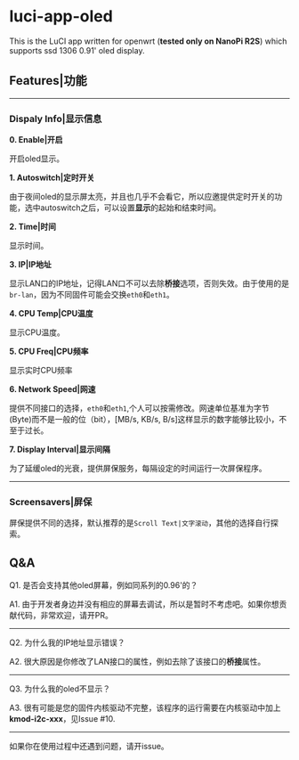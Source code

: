 # luci-app-oled

This is the LuCI app written for openwrt (**tested only on NanoPi R2S**) which supports ssd 1306 0.91' oled display.

## Features|功能
---
### Dispaly Info|显示信息

**0. Enable|开启**

开启oled显示。

**1. Autoswitch|定时开关**

由于夜间oled的显示屏太亮，并且也几乎不会看它，所以应邀提供定时开关的功能，选中autoswitch之后，可以设置**显示**的起始和结束时间。

**2. Time|时间**

显示时间。

**3. IP|IP地址**

显示LAN口的IP地址，记得LAN口不可以去除**桥接**选项，否则失效。由于使用的是`br-lan`，因为不同固件可能会交换`eth0`和`eth1`。

**4. CPU Temp|CPU温度**

显示CPU温度。

**5. CPU Freq|CPU频率**

显示实时CPU频率

**6. Network Speed|网速**

提供不同接口的选择，`eth0`和`eth1`,个人可以按需修改。网速单位基准为字节(Byte)而不是一般的位（bit），[MB/s, KB/s, B/s]这样显示的数字能够比较小，不至于过长。

**7. Display Interval|显示间隔**

为了延缓oled的光衰，提供屏保服务，每隔设定的时间运行一次屏保程序。

---
### Screensavers|屏保

屏保提供不同的选择，默认推荐的是`Scroll Text|文字滚动`，其他的选择自行探索。

## Q&A

Q1. 是否会支持其他oled屏幕，例如同系列的0.96'的？

A1. 由于开发者身边并没有相应的屏幕去调试，所以是暂时不考虑吧。如果你想贡献代码，非常欢迎，请开PR。

---


Q2. 为什么我的IP地址显示错误？

A2. 很大原因是你修改了LAN接口的属性，例如去除了该接口的**桥接**属性。

---


Q3. 为什么我的oled不显示？

A3. 很有可能是您的固件内核驱动不完整，该程序的运行需要在内核驱动中加上**kmod-i2c-xxx**，见Issue #10.

---

如果你在使用过程中还遇到问题，请开issue。
